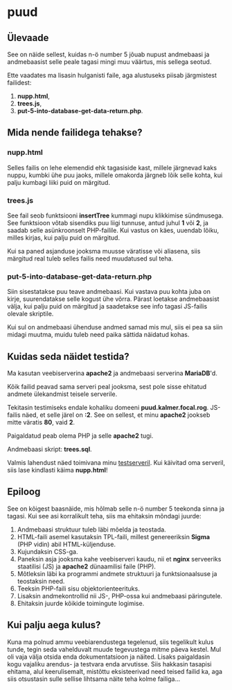# puud
## Ülevaade
See on näide sellest, kuidas n-ö number 5 jõuab nupust andmebaasi ja andmebaasist selle peale tagasi mingi muu väärtus, mis sellega seotud.

Ette vaadates ma lisasin hulganisti faile, aga alustuseks piisab järgmistest failidest:
1. **nupp.html**,
2. **trees.js**,
3. **put-5-into-database-get-data-return.php**.

## Mida nende failidega tehakse?
### nupp.html
Selles failis on lehe elemendid ehk tagasiside kast, millele järgnevad kaks nuppu, kumbki ühe puu jaoks, millele omakorda järgneb lõik selle kohta, kui palju kumbagi liiki puid on märgitud.

### trees.js
See fail seob funktsiooni **insertTree** kummagi nupu klikkimise sündmusega. See funktsioon võtab sisendiks puu liigi tunnuse, antud juhul __1__ või __2__, ja saadab selle asünkroonselt PHP-failile. Kui vastus on käes, uuendab lõiku, milles kirjas, kui palju puid on märgitud.

Kui sa paned asjanduse jooksma muusse väratisse või aliasena, siis märgitud real tuleb selles failis need muudatused sul teha.

### put-5-into-database-get-data-return.php
Siin sisestatakse puu teave andmebaasi. Kui vastava puu kohta juba on kirje, suurendatakse selle kogust ühe võrra. Pärast loetakse andmebaasist välja, kui palju puid on märgitud ja saadetakse see info tagasi JS-failis olevale skriptile.

Kui sul on andmebaasi ühenduse andmed samad mis mul, siis ei pea sa siin midagi muutma, muidu tuleb need paika sättida näidatud kohas.

## Kuidas seda näidet testida?
Ma kasutan veebiserverina **apache2** ja andmebaasi serverina **MariaDB**'d.

Kõik failid peavad sama serveri peal jooksma, sest pole sisse ehitatud andmete ülekandmist teisele serverile.

Tekitasin testimiseks endale kohaliku domeeni __puud.kalmer.focal.rog__. JS-failis näed, et selle järel on __:2__. See on sellest, et minu **apache2** jookseb mitte väratis __80__, vaid __2__.

Paigaldatud peab olema PHP ja selle **apache2** tugi.

Andmebaasi skript: **trees.sql**.

Valmis lahendust näed toimivana minu [testserveril](http://puud.tennis24.ee:2/nupp.html). Kui käivitad oma serveril, siis lase kindlasti käima **nupp.html**!

## Epiloog
See on kõigest baasnäide, mis hõlmab selle n-ö number 5 teekonda sinna ja tagasi. Kui see asi korralikult teha, siis ma ehitaksin mõndagi juurde:
1. Andmebaasi struktuur tuleb läbi mõelda ja teostada.
2. HTML-faili asemel kasutaksin TPL-faili, millest genereeriksin **Sigma** (PHP vidin) abil HTML-küljenduse.
3. Kujundaksin CSS-ga.
4. Paneksin asja jooksma kahe veebiserveri kaudu, nii et **nginx** serveeriks staatilisi (JS) ja **apache2** dünaamilisi faile (PHP).
5. Mõtleksin läbi ka programmi andmete struktuuri ja funktsionaalsuse ja teostaksin need.
6. Teeksin PHP-faili sisu objektorienteerituks.
7. Lisaksin andmekontrollid nii JS-, PHP-ossa kui andmebaasi päringutele.
8. Ehitaksin juurde kõikide toimingute logimise.

## Kui palju aega kulus?
Kuna ma polnud ammu veebiarendustega tegelenud, siis tegelikult kulus tunde, tegin seda vahelduvalt muude tegevustega mitme päeva kestel. Mul oli vaja välja otsida enda dokumentatsioon ja näited. Lisaks paigaldasin kogu vajaliku arendus- ja testvara enda arvutisse. Siis hakkasin tasapisi ehitama, alul keerulisemalt, mistõttu eksisteerivad need teised failid ka, aga siis otsustasin sulle sellise lihtsama näite teha kolme failiga...
